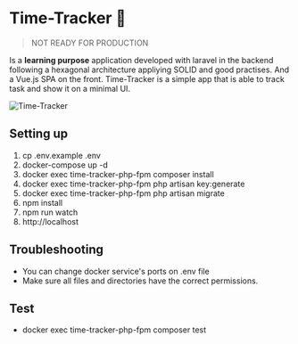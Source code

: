 # Time-Tracker :rocket:

> NOT READY FOR PRODUCTION

Is a **learning purpose** application developed with laravel in the backend following a hexagonal architecture appliying SOLID and good practises. And a Vue.js SPA on the front. 
Time-Tracker is a simple app that is able to track task and show it on a minimal UI.

![Time-Tracker](https://user-images.githubusercontent.com/7170812/96763817-fee23280-13d9-11eb-9d77-01bf83d26e63.png) 
## Setting up
1. cp .env.example .env
2. docker-compose up -d
3. docker exec time-tracker-php-fpm composer install
4. docker exec time-tracker-php-fpm php artisan key:generate
5. docker exec time-tracker-php-fpm php artisan migrate
6. npm install
7.  npm run watch
8. http://localhost

## Troubleshooting
- You can change docker service's ports on .env file
- Make sure all files and directories have the correct permissions. 

## Test
- docker exec time-tracker-php-fpm composer test
